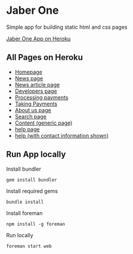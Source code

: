 Jaber One
=========

Simple app for building static html and css pages
    
[Jaber One App on Heroku](https://quiet-tundra-23866.herokuapp.com/)
 
All Pages on Heroku
-------------------
* [Homepage](https://quiet-tundra-23866.herokuapp.com)
* [News page](https://quiet-tundra-23866.herokuapp.com/news)
* [News article page](https://quiet-tundra-23866.herokuapp.com/news/article)
* [Developers page](https://quiet-tundra-23866.herokuapp.com/developers)
* [Processing payments](https://quiet-tundra-23866.herokuapp.com/processing-payments)
* [Taking Payments](https://quiet-tundra-23866.herokuapp.com/taking-payments)
* [About us page](https://quiet-tundra-23866.herokuapp.com/about-us)
* [Search page](https://quiet-tundra-23866.herokuapp.com/search)
* [Content (generic page)](https://quiet-tundra-23866.herokuapp.com/content)
* [help page](https://quiet-tundra-23866.herokuapp.com/help)
* [help (with contact information shown)](https://quiet-tundra-23866.herokuapp.com/help?show-contact-information=true)
    
Run App locally
---------------

Install bundler

`gem install bundler`

Install required gems

`bundle install`

Install foreman

`npm install -g foreman`

Run locally

`foreman start web`



    